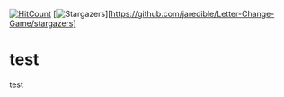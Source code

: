 [![HitCount](http://hits.dwyl.com/Jaredible/Letter-Change-Game.svg)](http://hits.dwyl.com/Jaredible/Letter-Change-Game)
[![Stargazers](https://img.shields.io/github/stars/jaredible/Letter-Change-Game)][https://github.com/jaredible/Letter-Change-Game/stargazers]

# test
test
